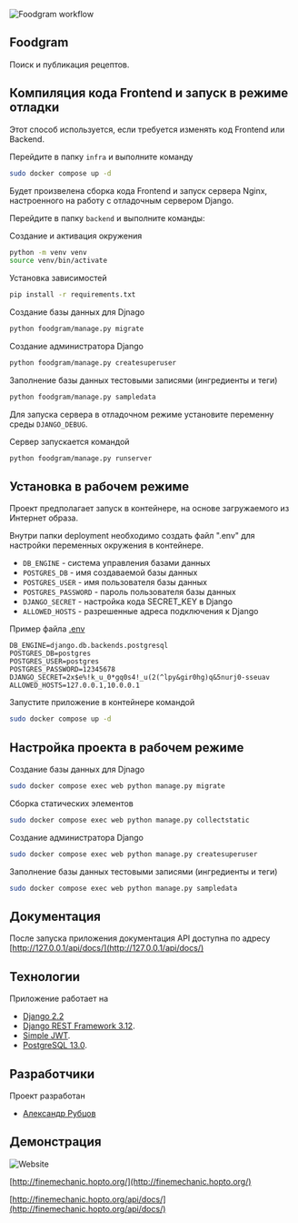 ![Foodgram workflow](https://github.com/FinemechanicPub/foodgram-project-react/actions/workflows/foodgram_workflow.yml/badge.svg)
## Foodgram

Поиск и публикация рецептов.

## Компиляция кода Frontend и запуск в режиме отладки

Этот способ используется, если требуется изменять код Frontend или Backend.

Перейдите в папку `infra` и выполните команду 

```bash
sudo docker compose up -d
```

Будет произвелена сборка кода Frontend и запуск сервера Nginx, настроенного на работу с отладочным сервером Django.

Перейдите в папку `backend` и выполните команды:

Создание и активация окружения
```bash
python -m venv venv
source venv/bin/activate
```
Установка зависимостей
```bash
pip install -r requirements.txt
```

Создание базы данных для Djnago

```bash
python foodgram/manage.py migrate
```

Создание администратора Django

```bash
python foodgram/manage.py createsuperuser
```

Заполнение базы данных тестовыми записями (ингредиенты и теги)

```bash
python foodgram/manage.py sampledata
```

Для запуска сервера в отладочном режиме установите переменну среды `DJANGO_DEBUG`.

Сервер запускается командой

```bash
python foodgram/manage.py runserver
```

## Установка в рабочем режиме

Проект предполагает запуск в контейнере, на основе загружаемого из Интернет образа.

Внутри папки deployment необходимо создать файл ".env" для настройки переменных окружения в контейнере.

- `DB_ENGINE` - система управления базами данных
- `POSTGRES_DB` - имя создаваемой базы данных
- `POSTGRES_USER` - имя пользователя базы данных
- `POSTGRES_PASSWORD` - пароль пользователя базы данных
- `DJANGO_SECRET` - настройка кода SECRET_KEY в Django
- `ALLOWED_HOSTS` - разрешенные адреса подключения к Django

Пример файла [.env](/deployment/.env.sample)

```
DB_ENGINE=django.db.backends.postgresql
POSTGRES_DB=postgres
POSTGRES_USER=postgres
POSTGRES_PASSWORD=12345678
DJANGO_SECRET=2x$e%!k_u_0*gq0s4!_u(2(^lpy&gir0hg)q&5nurj0-sseuav
ALLOWED_HOSTS=127.0.0.1,10.0.0.1
```

Запустите приложение в контейнере командой

```bash
sudo docker compose up -d
```

## Настройка проекта в рабочем режиме

Создание базы данных для Djnago

```bash
sudo docker compose exec web python manage.py migrate
```

Сборка статических элементов

```bash
sudo docker compose exec web python manage.py collectstatic
```

Создание администратора Django

```bash
sudo docker compose exec web python manage.py createsuperuser
```

Заполнение базы данных тестовыми записями (ингредиенты и теги)

```bash
sudo docker compose exec web python manage.py sampledata
```

## Документация

После запуска приложения документация API доступна по адресу [http://127.0.0.1/api/docs/](http://127.0.0.1/api/docs/)

## Технологии

Приложение работает на
- [Django 2.2](https://www.djangoproject.com/download/)
- [Django REST Framework 3.12](https://www.django-rest-framework.org/#installation).
- [Simple JWT](https://django-rest-framework-simplejwt.readthedocs.io/en/latest/).
- [PostgreSQL 13.0](https://www.postgresql.org/).


## Разработчики

Проект разработан 
- [Александр Рубцов](https://github.com/FinemechanicPub)

## Демонстрация
![Website](https://img.shields.io/website?down_color=lightgrey&down_message=%D0%BD%D0%B5%20%D1%80%D0%B0%D0%B1%D0%BE%D1%82%D0%B0%D0%B5%D1%82&label=%D1%81%D0%B0%D0%B9%D1%82&up_color=blue&up_message=%D1%80%D0%B0%D0%B1%D0%BE%D1%82%D0%B0%D0%B5%D1%82&url=http%3A%2F%2Ffinemechanic.hopto.org%2Fredoc%2F)

[http://finemechanic.hopto.org/](http://finemechanic.hopto.org/)

[http://finemechanic.hopto.org/api/docs/](http://finemechanic.hopto.org/api/docs/)